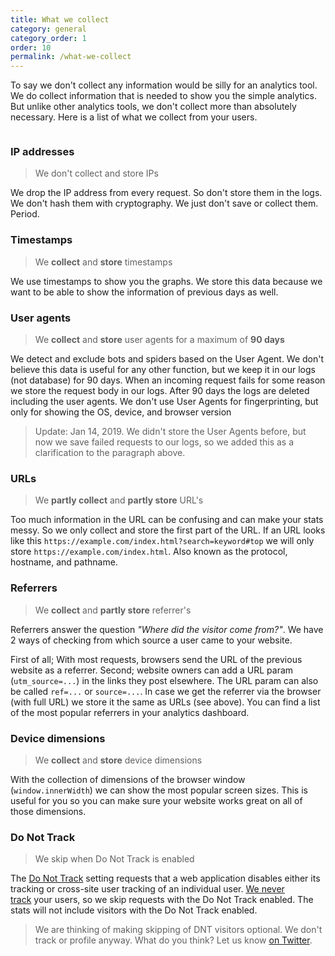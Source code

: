 ```yaml
---
title: What we collect
category: general
category_order: 1
order: 10
permalink: /what-we-collect
---
```


To say we don't collect any information would be silly for an analytics tool. We do collect information that is needed to show you the simple analytics. But unlike other analytics tools, we don't collect more than absolutely necessary. Here is a list of what we collect from your users.

<img class="undraw-svg" src="/images/undraw_collecting.svg" alt="">

### IP addresses

> We don't collect and store IPs

We drop the IP address from every request. So don't store them in the logs. We don't hash them with cryptography. We just don't save or collect them. Period.

### Timestamps

> We **collect** and **store** timestamps

We use timestamps to show you the graphs. We store this data because we want to be able to show the information of previous days as well.

### User agents

> We **collect** and **store** user agents for a maximum of **90 days**

We detect and exclude bots and spiders based on the User Agent. We don't believe this data is useful for any other function, but we keep it in our logs (not database) for 90 days. When an incoming request fails for some reason we store the request body in our logs. After 90 days the logs are deleted including the user agents. We don't use User Agents for fingerprinting, but only for showing the OS, device, and browser version

> Update: Jan 14, 2019. We didn't store the User Agents before, but now we save failed requests to our logs, so we added this as a clarification to the paragraph above.

### URLs

> We **partly collect** and **partly store** URL's

Too much information in the URL can be confusing and can make your stats messy. So we only collect and store the first part of the URL. If an URL looks like this `https://example.com/index.html?search=keyword#top` we will only store `https://example.com/index.html`. Also known as the protocol, hostname, and pathname.

### Referrers

> We **collect** and **partly store** referrer's

Referrers answer the question _"Where did the visitor come from?"_. We have 2 ways of checking from which source a user came to your website.

First of all; With most requests, browsers send the URL of the previous website as a referrer. Second; website owners can add a URL param (`utm_source=...`) in the links they post elsewhere. The URL param can also be called `ref=...` or `source=...`. In case we get the referrer via the browser (with full URL) we store it the same as URLs (see above). You can find a list of the most popular referrers in your analytics dashboard.

### Device dimensions

> We **collect** and **store** device dimensions

With the collection of dimensions of the browser window (`window.innerWidth`) we can show the most popular screen sizes. This is useful for you so you can make sure your website works great on all of those dimensions.

### Do Not Track

> We skip when Do Not Track is enabled

The <a href="https://en.wikipedia.org/wiki/Do_Not_Track">Do Not Track</a> setting requests that a web application disables either its tracking or cross-site user tracking of an individual user. <a href="https://simpleanalytics.com/no-tracking">We never track</a> your users, so we skip requests with the Do Not Track enabled. The stats will not include visitors with the Do Not Track enabled.

> We are thinking of making skipping of DNT visitors optional. We don't track or profile anyway. What do you think? Let us know [on Twitter](https://twitter.com/intent/user?screen_name=SimpleAnalytic).
